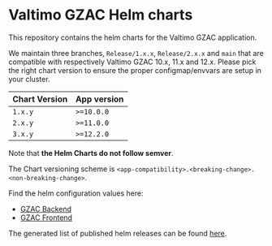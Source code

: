 # Valtimo GZAC Helm charts

This repository contains the helm charts for the Valtimo GZAC application.

We maintain three branches, `Release/1.x.x`, `Release/2.x.x` and `main` that are compatible with respectively Valtimo GZAC 10.x, 11.x and 12.x.
Please pick the right chart version to ensure the proper configmap/envvars are setup in your cluster.

| Chart Version | App version |
| ------------- | ----------- |
| `1.x.y`       | `>=10.0.0`  |
| `2.x.y`       | `>=11.0.0`  |
| `3.x.y`       | `>=12.2.0`  |

Note that **the Helm Charts do not follow semver**.

The Chart versioning scheme is `<app-compatibility>.<breaking-change>.<non-breaking-change>`.

Find the helm configuration values here:

- [GZAC Backend](https://github.com/generiekzaakafhandelcomponent/helm-charts/blob/main/charts/gzac-backend/gzac-backend/README.md)
- [GZAC Frontend](https://github.com/generiekzaakafhandelcomponent/helm-charts/tree/main/charts/gzac-frontend/gzac-frontend/README.md)

The generated list of published helm releases can be found [here](https://generiekzaakafhandelcomponent.github.io/helm-charts/index.yaml).
